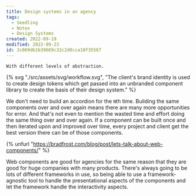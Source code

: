 ```yaml
---
title: Design systems in an agency
tags:
  - Seedling
  - Notes
  - Design Systems
created: 2022-09-19
modified: 2022-09-23
id: 2c069db1b39669c32c2d8cca10f35567
---
```


~~~ callout **Multi layered design system**
With different levels of abstraction.
~~~

{% svg "./src/assets/svg/workflow.svg", "The client's brand identity is used to create design tokens which get passed into an unbranded component library to create the basis of their design system." %}

We don't need to build an accordion for the `N`th time. Building the same components over and over again means there are many more opportunities for error. And that's not even to mention the wasted time and effort doing the same thing over and over again. If a component can be built once and then iterated upon and improved over time, every project and client get the best version there can be of those components.

{% unfurl "https://bradfrost.com/blog/post/lets-talk-about-web-components/" %}

Web components are good for agencies for the same reason that they are good for huge companies with many products. There's always going to be lots of different frameworks in use, so being able to use a framework-agnostic tool to handle the presentational aspects of the components and let the framework handle the interactivity aspects.
